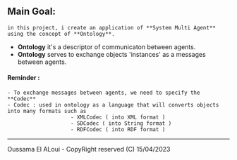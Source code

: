## Main Goal:
    in this project, i create an application of **System Multi Agent** using the concept of **Ontology**.
 
   - **Ontology** it's a descriptor of communicaton between agents.
   - **Ontology** serves to exchange objects 'instances' as a messages between agents.

#### Reminder : 
    - To exchange messages between agents, we need to specify the **Codec** 
    - Codec : used in ontology as a language that will converts objects into many formats such as
                        - XMLCodec ( into XML format )
                        - SDCodec ( into String format )
                        - RDFCodec ( into RDF format )

___
Oussama El ALoui - CopyRight reserved (C) 15/04/2023